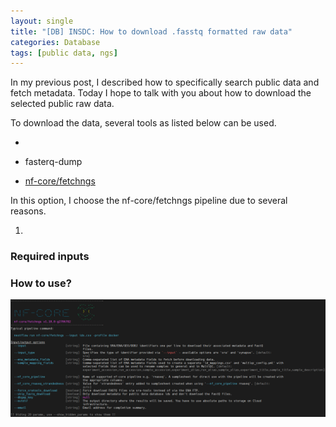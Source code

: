 ```yaml
---
layout: single
title: "[DB] INSDC: How to download .fasstq formatted raw data"
categories: Database
tags: [public data, ngs]
---
```


In my previous post, I described how to specifically search public data and fetch metadata. Today I hope to talk with you about how to download the selected public raw data.

To download the data, several tools as listed below can be used.

- 

- fasterq-dump

- [nf-core/fetchngs](https://nf-co.re/fetchngs/1.12.0/docs/usage)

In this option, I choose the nf-core/fetchngs pipeline due to several reasons.

1. 





### Required inputs

### How to use?

![](../../images/2024-04-10-how-to-download-ngs-data/2024-04-10-04-26-45-image.png)